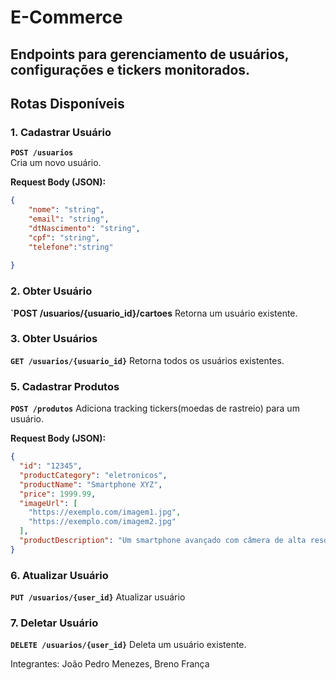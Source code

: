# E-Commerce


Endpoints para gerenciamento de usuários, configurações e tickers monitorados.
---

## **Rotas Disponíveis**

### **1. Cadastrar Usuário**
**`POST /usuarios`**  
Cria um novo usuário.

**Request Body (JSON):**
```json
{
    "nome": "string",
    "email": "string",
    "dtNascimento": "string",
    "cpf": "string",
    "telefone":"string"
    
}
```
### **2. Obter Usuário**
**`POST /usuarios/{usuario_id}/cartoes**
Retorna um usuário existente.

### **3. Obter Usuários**
**`GET /usuarios/{usuario_id}`**
Retorna todos os usuários existentes.



### **5. Cadastrar Produtos**
**`POST /produtos`**
Adiciona tracking tickers(moedas de rastreio) para um usuário.

**Request Body (JSON):**
```json
{
  "id": "12345",
  "productCategory": "eletronicos",
  "productName": "Smartphone XYZ",
  "price": 1999.99,
  "imageUrl": [
    "https://exemplo.com/imagem1.jpg",
    "https://exemplo.com/imagem2.jpg"
  ],
  "productDescription": "Um smartphone avançado com câmera de alta resolução"
}
```
### **6. Atualizar Usuário**
**`PUT /usuarios/{user_id}`**
Atualizar usuário
### **7. Deletar Usuário**
**`DELETE /usuarios/{user_id}`**
Deleta um usuário existente.

Integrantes:
João Pedro Menezes, Breno França
